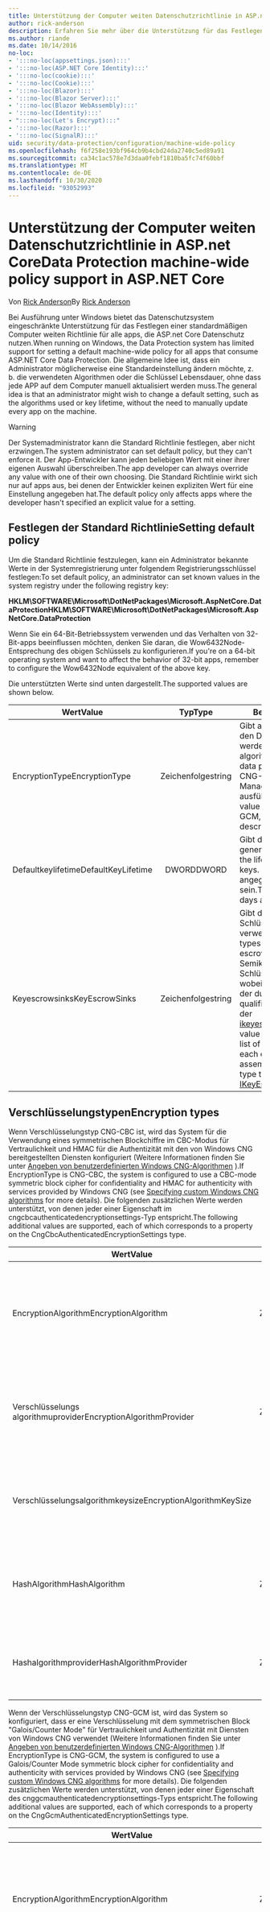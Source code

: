 ```yaml
---
title: Unterstützung der Computer weiten Datenschutzrichtlinie in ASP.net Core
author: rick-anderson
description: Erfahren Sie mehr über die Unterstützung für das Festlegen einer standardmäßigen Computer weiten Richtlinie für alle apps, die ASP.net Core Datenschutz nutzen.
ms.author: riande
ms.date: 10/14/2016
no-loc:
- ':::no-loc(appsettings.json):::'
- ':::no-loc(ASP.NET Core Identity):::'
- ':::no-loc(cookie):::'
- ':::no-loc(Cookie):::'
- ':::no-loc(Blazor):::'
- ':::no-loc(Blazor Server):::'
- ':::no-loc(Blazor WebAssembly):::'
- ':::no-loc(Identity):::'
- ":::no-loc(Let's Encrypt):::"
- ':::no-loc(Razor):::'
- ':::no-loc(SignalR):::'
uid: security/data-protection/configuration/machine-wide-policy
ms.openlocfilehash: f6f258e193bf964cb9b4cbd24da2740c5ed89a91
ms.sourcegitcommit: ca34c1ac578e7d3daa0febf1810ba5fc74f60bbf
ms.translationtype: MT
ms.contentlocale: de-DE
ms.lasthandoff: 10/30/2020
ms.locfileid: "93052993"
---
```

# <a name="data-protection-machine-wide-policy-support-in-aspnet-core"></a><span data-ttu-id="9598e-103">Unterstützung der Computer weiten Datenschutzrichtlinie in ASP.net Core</span><span class="sxs-lookup"><span data-stu-id="9598e-103">Data Protection machine-wide policy support in ASP.NET Core</span></span>

<span data-ttu-id="9598e-104">Von [Rick Anderson](https://twitter.com/RickAndMSFT)</span><span class="sxs-lookup"><span data-stu-id="9598e-104">By [Rick Anderson](https://twitter.com/RickAndMSFT)</span></span>

<span data-ttu-id="9598e-105">Bei Ausführung unter Windows bietet das Datenschutzsystem eingeschränkte Unterstützung für das Festlegen einer standardmäßigen Computer weiten Richtlinie für alle apps, die ASP.net Core Datenschutz nutzen.</span><span class="sxs-lookup"><span data-stu-id="9598e-105">When running on Windows, the Data Protection system has limited support for setting a default machine-wide policy for all apps that consume ASP.NET Core Data Protection.</span></span> <span data-ttu-id="9598e-106">Die allgemeine Idee ist, dass ein Administrator möglicherweise eine Standardeinstellung ändern möchte, z. b. die verwendeten Algorithmen oder die Schlüssel Lebensdauer, ohne dass jede APP auf dem Computer manuell aktualisiert werden muss.</span><span class="sxs-lookup"><span data-stu-id="9598e-106">The general idea is that an administrator might wish to change a default setting, such as the algorithms used or key lifetime, without the need to manually update every app on the machine.</span></span>

> [!WARNING]
> <span data-ttu-id="9598e-107">Der Systemadministrator kann die Standard Richtlinie festlegen, aber nicht erzwingen.</span><span class="sxs-lookup"><span data-stu-id="9598e-107">The system administrator can set default policy, but they can't enforce it.</span></span> <span data-ttu-id="9598e-108">Der App-Entwickler kann jeden beliebigen Wert mit einer ihrer eigenen Auswahl überschreiben.</span><span class="sxs-lookup"><span data-stu-id="9598e-108">The app developer can always override any value with one of their own choosing.</span></span> <span data-ttu-id="9598e-109">Die Standard Richtlinie wirkt sich nur auf apps aus, bei denen der Entwickler keinen expliziten Wert für eine Einstellung angegeben hat.</span><span class="sxs-lookup"><span data-stu-id="9598e-109">The default policy only affects apps where the developer hasn't specified an explicit value for a setting.</span></span>

## <a name="setting-default-policy"></a><span data-ttu-id="9598e-110">Festlegen der Standard Richtlinie</span><span class="sxs-lookup"><span data-stu-id="9598e-110">Setting default policy</span></span>

<span data-ttu-id="9598e-111">Um die Standard Richtlinie festzulegen, kann ein Administrator bekannte Werte in der Systemregistrierung unter folgendem Registrierungsschlüssel festlegen:</span><span class="sxs-lookup"><span data-stu-id="9598e-111">To set default policy, an administrator can set known values in the system registry under the following registry key:</span></span>

<span data-ttu-id="9598e-112">**HKLM\SOFTWARE\Microsoft\DotNetPackages\Microsoft.AspNetCore.DataProtection**</span><span class="sxs-lookup"><span data-stu-id="9598e-112">**HKLM\SOFTWARE\Microsoft\DotNetPackages\Microsoft.AspNetCore.DataProtection**</span></span>

<span data-ttu-id="9598e-113">Wenn Sie ein 64-Bit-Betriebssystem verwenden und das Verhalten von 32-Bit-apps beeinflussen möchten, denken Sie daran, die Wow6432Node-Entsprechung des obigen Schlüssels zu konfigurieren.</span><span class="sxs-lookup"><span data-stu-id="9598e-113">If you're on a 64-bit operating system and want to affect the behavior of 32-bit apps, remember to configure the Wow6432Node equivalent of the above key.</span></span>

<span data-ttu-id="9598e-114">Die unterstützten Werte sind unten dargestellt.</span><span class="sxs-lookup"><span data-stu-id="9598e-114">The supported values are shown below.</span></span>

| <span data-ttu-id="9598e-115">Wert</span><span class="sxs-lookup"><span data-stu-id="9598e-115">Value</span></span>              | <span data-ttu-id="9598e-116">Typ</span><span class="sxs-lookup"><span data-stu-id="9598e-116">Type</span></span>   | <span data-ttu-id="9598e-117">Beschreibung</span><span class="sxs-lookup"><span data-stu-id="9598e-117">Description</span></span> |
| ------------------ | :----: | ----------- |
| <span data-ttu-id="9598e-118">EncryptionType</span><span class="sxs-lookup"><span data-stu-id="9598e-118">EncryptionType</span></span>     | <span data-ttu-id="9598e-119">Zeichenfolge</span><span class="sxs-lookup"><span data-stu-id="9598e-119">string</span></span> | <span data-ttu-id="9598e-120">Gibt an, welche Algorithmen für den Datenschutz verwendet werden sollen.</span><span class="sxs-lookup"><span data-stu-id="9598e-120">Specifies which algorithms should be used for data protection.</span></span> <span data-ttu-id="9598e-121">Der Wert muss CNG-CBC, CNG-GCM oder Managed lauten und wird unten ausführlicher beschrieben.</span><span class="sxs-lookup"><span data-stu-id="9598e-121">The value must be CNG-CBC, CNG-GCM, or Managed and is described in more detail below.</span></span> |
| <span data-ttu-id="9598e-122">Defaultkeylifetime</span><span class="sxs-lookup"><span data-stu-id="9598e-122">DefaultKeyLifetime</span></span> | <span data-ttu-id="9598e-123">DWORD</span><span class="sxs-lookup"><span data-stu-id="9598e-123">DWORD</span></span>  | <span data-ttu-id="9598e-124">Gibt die Lebensdauer für neu generierte Schlüssel an.</span><span class="sxs-lookup"><span data-stu-id="9598e-124">Specifies the lifetime for newly-generated keys.</span></span> <span data-ttu-id="9598e-125">Der Wert wird in Tagen angegeben und muss >= 7 sein.</span><span class="sxs-lookup"><span data-stu-id="9598e-125">The value is specified in days and must be >= 7.</span></span> |
| <span data-ttu-id="9598e-126">Keyescrowsinks</span><span class="sxs-lookup"><span data-stu-id="9598e-126">KeyEscrowSinks</span></span>     | <span data-ttu-id="9598e-127">Zeichenfolge</span><span class="sxs-lookup"><span data-stu-id="9598e-127">string</span></span> | <span data-ttu-id="9598e-128">Gibt die Typen an, die für die Schlüssel Hinterlegung verwendet werden.</span><span class="sxs-lookup"><span data-stu-id="9598e-128">Specifies the types that are used for key escrow.</span></span> <span data-ttu-id="9598e-129">Der Wert ist eine durch Semikolons getrennte Liste von Schlüssel Hinterlegungs senken, wobei jedes Element in der Liste der durch die Assembly qualifizierte Name eines Typs ist, der [ikeyescrowsink](/dotnet/api/microsoft.aspnetcore.dataprotection.keymanagement.ikeyescrowsink)implementiert.</span><span class="sxs-lookup"><span data-stu-id="9598e-129">The value is a semicolon-delimited list of key escrow sinks, where each element in the list is the assembly-qualified name of a type that implements [IKeyEscrowSink](/dotnet/api/microsoft.aspnetcore.dataprotection.keymanagement.ikeyescrowsink).</span></span> |

## <a name="encryption-types"></a><span data-ttu-id="9598e-130">Verschlüsselungstypen</span><span class="sxs-lookup"><span data-stu-id="9598e-130">Encryption types</span></span>

<span data-ttu-id="9598e-131">Wenn Verschlüsselungstyp CNG-CBC ist, wird das System für die Verwendung eines symmetrischen Blockchiffre im CBC-Modus für Vertraulichkeit und HMAC für die Authentizität mit den von Windows CNG bereitgestellten Diensten konfiguriert (Weitere Informationen finden Sie unter [Angeben von benutzerdefinierten Windows CNG-Algorithmen](xref:security/data-protection/configuration/overview#specifying-custom-windows-cng-algorithms) ).</span><span class="sxs-lookup"><span data-stu-id="9598e-131">If EncryptionType is CNG-CBC, the system is configured to use a CBC-mode symmetric block cipher for confidentiality and HMAC for authenticity with services provided by Windows CNG (see [Specifying custom Windows CNG algorithms](xref:security/data-protection/configuration/overview#specifying-custom-windows-cng-algorithms) for more details).</span></span> <span data-ttu-id="9598e-132">Die folgenden zusätzlichen Werte werden unterstützt, von denen jeder einer Eigenschaft im cngcbcauthenticatedencryptionsettings-Typ entspricht.</span><span class="sxs-lookup"><span data-stu-id="9598e-132">The following additional values are supported, each of which corresponds to a property on the CngCbcAuthenticatedEncryptionSettings type.</span></span>

| <span data-ttu-id="9598e-133">Wert</span><span class="sxs-lookup"><span data-stu-id="9598e-133">Value</span></span>                       | <span data-ttu-id="9598e-134">Typ</span><span class="sxs-lookup"><span data-stu-id="9598e-134">Type</span></span>   | <span data-ttu-id="9598e-135">Beschreibung</span><span class="sxs-lookup"><span data-stu-id="9598e-135">Description</span></span> |
| --------------------------- | :----: | ----------- |
| <span data-ttu-id="9598e-136">EncryptionAlgorithm</span><span class="sxs-lookup"><span data-stu-id="9598e-136">EncryptionAlgorithm</span></span>         | <span data-ttu-id="9598e-137">Zeichenfolge</span><span class="sxs-lookup"><span data-stu-id="9598e-137">string</span></span> | <span data-ttu-id="9598e-138">Der Name eines symmetrischen Blockchiffre Algorithmus, der von CNG interpretiert wird.</span><span class="sxs-lookup"><span data-stu-id="9598e-138">The name of a symmetric block cipher algorithm understood by CNG.</span></span> <span data-ttu-id="9598e-139">Dieser Algorithmus wird im CBC-Modus geöffnet.</span><span class="sxs-lookup"><span data-stu-id="9598e-139">This algorithm is opened in CBC mode.</span></span> |
| <span data-ttu-id="9598e-140">Verschlüsselungs algorithmuprovider</span><span class="sxs-lookup"><span data-stu-id="9598e-140">EncryptionAlgorithmProvider</span></span> | <span data-ttu-id="9598e-141">Zeichenfolge</span><span class="sxs-lookup"><span data-stu-id="9598e-141">string</span></span> | <span data-ttu-id="9598e-142">Der Name der CNG-Anbieter Implementierung, die den Algorithmus "Verschlüsselungalgorithmus" bilden kann.</span><span class="sxs-lookup"><span data-stu-id="9598e-142">The name of the CNG provider implementation that can produce the algorithm EncryptionAlgorithm.</span></span> |
| <span data-ttu-id="9598e-143">Verschlüsselungsalgorithmkeysize</span><span class="sxs-lookup"><span data-stu-id="9598e-143">EncryptionAlgorithmKeySize</span></span>  | <span data-ttu-id="9598e-144">DWORD</span><span class="sxs-lookup"><span data-stu-id="9598e-144">DWORD</span></span>  | <span data-ttu-id="9598e-145">Die Länge des Schlüssels (in Bits), der für den symmetrischen Blockchiffre Algorithmus abgeleitet werden soll.</span><span class="sxs-lookup"><span data-stu-id="9598e-145">The length (in bits) of the key to derive for the symmetric block cipher algorithm.</span></span> |
| <span data-ttu-id="9598e-146">HashAlgorithm</span><span class="sxs-lookup"><span data-stu-id="9598e-146">HashAlgorithm</span></span>               | <span data-ttu-id="9598e-147">Zeichenfolge</span><span class="sxs-lookup"><span data-stu-id="9598e-147">string</span></span> | <span data-ttu-id="9598e-148">Der Name eines Hash Algorithmus, der von CNG interpretiert wird.</span><span class="sxs-lookup"><span data-stu-id="9598e-148">The name of a hash algorithm understood by CNG.</span></span> <span data-ttu-id="9598e-149">Dieser Algorithmus wird im HMAC-Modus geöffnet.</span><span class="sxs-lookup"><span data-stu-id="9598e-149">This algorithm is opened in HMAC mode.</span></span> |
| <span data-ttu-id="9598e-150">Hashalgorithmprovider</span><span class="sxs-lookup"><span data-stu-id="9598e-150">HashAlgorithmProvider</span></span>       | <span data-ttu-id="9598e-151">Zeichenfolge</span><span class="sxs-lookup"><span data-stu-id="9598e-151">string</span></span> | <span data-ttu-id="9598e-152">Der Name der CNG-Anbieter Implementierung, die den Algorithmus HashAlgorithm bilden kann.</span><span class="sxs-lookup"><span data-stu-id="9598e-152">The name of the CNG provider implementation that can produce the algorithm HashAlgorithm.</span></span> |

<span data-ttu-id="9598e-153">Wenn der Verschlüsselungstyp CNG-GCM ist, wird das System so konfiguriert, dass er eine Verschlüsselung mit dem symmetrischen Block "Galois/Counter Mode" für Vertraulichkeit und Authentizität mit Diensten von Windows CNG verwendet (Weitere Informationen finden Sie unter [Angeben von benutzerdefinierten Windows CNG-Algorithmen](xref:security/data-protection/configuration/overview#specifying-custom-windows-cng-algorithms) ).</span><span class="sxs-lookup"><span data-stu-id="9598e-153">If EncryptionType is CNG-GCM, the system is configured to use a Galois/Counter Mode symmetric block cipher for confidentiality and authenticity with services provided by Windows CNG (see [Specifying custom Windows CNG algorithms](xref:security/data-protection/configuration/overview#specifying-custom-windows-cng-algorithms) for more details).</span></span> <span data-ttu-id="9598e-154">Die folgenden zusätzlichen Werte werden unterstützt, von denen jeder einer Eigenschaft des cnggcmauthenticatedencryptionsettings-Typs entspricht.</span><span class="sxs-lookup"><span data-stu-id="9598e-154">The following additional values are supported, each of which corresponds to a property on the CngGcmAuthenticatedEncryptionSettings type.</span></span>

| <span data-ttu-id="9598e-155">Wert</span><span class="sxs-lookup"><span data-stu-id="9598e-155">Value</span></span>                       | <span data-ttu-id="9598e-156">Typ</span><span class="sxs-lookup"><span data-stu-id="9598e-156">Type</span></span>   | <span data-ttu-id="9598e-157">Beschreibung</span><span class="sxs-lookup"><span data-stu-id="9598e-157">Description</span></span> |
| --------------------------- | :----: | ----------- |
| <span data-ttu-id="9598e-158">EncryptionAlgorithm</span><span class="sxs-lookup"><span data-stu-id="9598e-158">EncryptionAlgorithm</span></span>         | <span data-ttu-id="9598e-159">Zeichenfolge</span><span class="sxs-lookup"><span data-stu-id="9598e-159">string</span></span> | <span data-ttu-id="9598e-160">Der Name eines symmetrischen Blockchiffre Algorithmus, der von CNG interpretiert wird.</span><span class="sxs-lookup"><span data-stu-id="9598e-160">The name of a symmetric block cipher algorithm understood by CNG.</span></span> <span data-ttu-id="9598e-161">Dieser Algorithmus wird im Modus "Galois/Counter" geöffnet.</span><span class="sxs-lookup"><span data-stu-id="9598e-161">This algorithm is opened in Galois/Counter Mode.</span></span> |
| <span data-ttu-id="9598e-162">Verschlüsselungs algorithmuprovider</span><span class="sxs-lookup"><span data-stu-id="9598e-162">EncryptionAlgorithmProvider</span></span> | <span data-ttu-id="9598e-163">Zeichenfolge</span><span class="sxs-lookup"><span data-stu-id="9598e-163">string</span></span> | <span data-ttu-id="9598e-164">Der Name der CNG-Anbieter Implementierung, die den Algorithmus "Verschlüsselungalgorithmus" bilden kann.</span><span class="sxs-lookup"><span data-stu-id="9598e-164">The name of the CNG provider implementation that can produce the algorithm EncryptionAlgorithm.</span></span> |
| <span data-ttu-id="9598e-165">Verschlüsselungsalgorithmkeysize</span><span class="sxs-lookup"><span data-stu-id="9598e-165">EncryptionAlgorithmKeySize</span></span>  | <span data-ttu-id="9598e-166">DWORD</span><span class="sxs-lookup"><span data-stu-id="9598e-166">DWORD</span></span>  | <span data-ttu-id="9598e-167">Die Länge des Schlüssels (in Bits), der für den symmetrischen Blockchiffre Algorithmus abgeleitet werden soll.</span><span class="sxs-lookup"><span data-stu-id="9598e-167">The length (in bits) of the key to derive for the symmetric block cipher algorithm.</span></span> |

<span data-ttu-id="9598e-168">Wenn verschlüsselungstype verwaltet wird, ist das System so konfiguriert, dass ein verwaltetes SymmetricAlgorithm für Vertraulichkeit und KeyedHashAlgorithm für die Authentizität verwendet wird (Weitere Informationen finden Sie unter [Angeben von benutzerdefinierten verwalteten Algorithmen](xref:security/data-protection/configuration/overview#specifying-custom-managed-algorithms) ).</span><span class="sxs-lookup"><span data-stu-id="9598e-168">If EncryptionType is Managed, the system is configured to use a managed SymmetricAlgorithm for confidentiality and KeyedHashAlgorithm for authenticity (see [Specifying custom managed algorithms](xref:security/data-protection/configuration/overview#specifying-custom-managed-algorithms) for more details).</span></span> <span data-ttu-id="9598e-169">Die folgenden zusätzlichen Werte werden unterstützt, von denen jeder einer Eigenschaft im managedauthenticatedencryptionsettings-Typ entspricht.</span><span class="sxs-lookup"><span data-stu-id="9598e-169">The following additional values are supported, each of which corresponds to a property on the ManagedAuthenticatedEncryptionSettings type.</span></span>

| <span data-ttu-id="9598e-170">Wert</span><span class="sxs-lookup"><span data-stu-id="9598e-170">Value</span></span>                      | <span data-ttu-id="9598e-171">Typ</span><span class="sxs-lookup"><span data-stu-id="9598e-171">Type</span></span>   | <span data-ttu-id="9598e-172">Beschreibung</span><span class="sxs-lookup"><span data-stu-id="9598e-172">Description</span></span> |
| -------------------------- | :----: | ----------- |
| <span data-ttu-id="9598e-173">Verschlüsselungsalgorithmtype</span><span class="sxs-lookup"><span data-stu-id="9598e-173">EncryptionAlgorithmType</span></span>    | <span data-ttu-id="9598e-174">Zeichenfolge</span><span class="sxs-lookup"><span data-stu-id="9598e-174">string</span></span> | <span data-ttu-id="9598e-175">Der durch die Assembly qualifizierte Name eines Typs, der SymmetricAlgorithm implementiert.</span><span class="sxs-lookup"><span data-stu-id="9598e-175">The assembly-qualified name of a type that implements SymmetricAlgorithm.</span></span> |
| <span data-ttu-id="9598e-176">Verschlüsselungsalgorithmkeysize</span><span class="sxs-lookup"><span data-stu-id="9598e-176">EncryptionAlgorithmKeySize</span></span> | <span data-ttu-id="9598e-177">DWORD</span><span class="sxs-lookup"><span data-stu-id="9598e-177">DWORD</span></span>  | <span data-ttu-id="9598e-178">Die Länge des Schlüssels (in Bits), der für den symmetrischen Verschlüsselungsalgorithmus abgeleitet werden soll.</span><span class="sxs-lookup"><span data-stu-id="9598e-178">The length (in bits) of the key to derive for the symmetric encryption algorithm.</span></span> |
| <span data-ttu-id="9598e-179">Validationalgorithmtype</span><span class="sxs-lookup"><span data-stu-id="9598e-179">ValidationAlgorithmType</span></span>    | <span data-ttu-id="9598e-180">Zeichenfolge</span><span class="sxs-lookup"><span data-stu-id="9598e-180">string</span></span> | <span data-ttu-id="9598e-181">Der durch die Assembly qualifizierte Name eines Typs, der KeyedHashAlgorithm implementiert.</span><span class="sxs-lookup"><span data-stu-id="9598e-181">The assembly-qualified name of a type that implements KeyedHashAlgorithm.</span></span> |

<span data-ttu-id="9598e-182">Wenn der Verschlüsselungstyp einen anderen Wert als NULL oder leer hat, löst das Datenschutzsystem beim Start eine Ausnahme aus.</span><span class="sxs-lookup"><span data-stu-id="9598e-182">If EncryptionType has any other value other than null or empty, the Data Protection system throws an exception at startup.</span></span>

> [!WARNING]
> <span data-ttu-id="9598e-183">Beim Konfigurieren einer Standardrichtlinien Einstellung, die Typnamen einschließt ("verschlüsselungalgorithmtype", "validationalgorithmtype", "keyescrowsinks"), müssen die Typen für die app verfügbar sein.</span><span class="sxs-lookup"><span data-stu-id="9598e-183">When configuring a default policy setting that involves type names (EncryptionAlgorithmType, ValidationAlgorithmType, KeyEscrowSinks), the types must be available to the app.</span></span> <span data-ttu-id="9598e-184">Dies bedeutet, dass die Assemblys, die diese Typen enthalten, im globalen Assemblycache (Global Assembly Cache, GAC) vorhanden sein sollten.</span><span class="sxs-lookup"><span data-stu-id="9598e-184">This means that for apps running on Desktop CLR, the assemblies that contain these types should be present in the Global Assembly Cache (GAC).</span></span> <span data-ttu-id="9598e-185">Für ASP.net Core-apps, die unter .net Core ausgeführt werden, sollten die Pakete installiert werden, die diese Typen enthalten.</span><span class="sxs-lookup"><span data-stu-id="9598e-185">For ASP.NET Core apps running on .NET Core, the packages that contain these types should be installed.</span></span>
